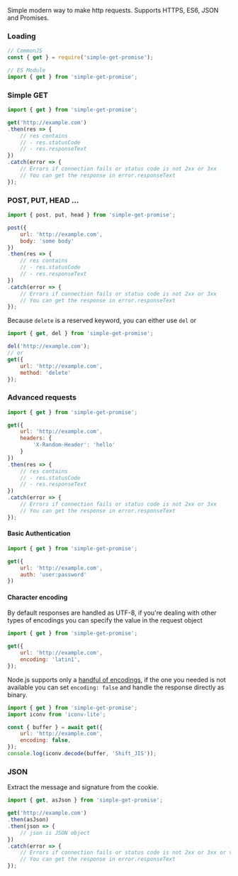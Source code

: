 Simple modern way to make http requests. Supports HTTPS, ES6, JSON and Promises.

### Loading

```js
// CommonJS
const { get } = require('simple-get-promise');

// ES Module
import { get } from 'simple-get-promise';
```

### Simple GET

```js
import { get } from 'simple-get-promise';

get('http://example.com')
.then(res => {
	// res contains
	// - res.statusCode
	// - res.responseText
})
.catch(error => {
	// Errors if connection fails or status code is not 2xx or 3xx
	// You can get the response in error.responseText
});
```

### POST, PUT, HEAD ...

```js
import { post, put, head } from 'simple-get-promise';

post({
	url: 'http://example.com',
	body: 'some body'
})
.then(res => {
	// res contains
	// - res.statusCode
	// - res.responseText
})
.catch(error => {
	// Errors if connection fails or status code is not 2xx or 3xx
	// You can get the response in error.responseText
});
```

Because `delete` is a reserved keyword, you can either use `del` or

```js
import { get, del } from 'simple-get-promise';

del('http://example.com');
// or
get({
	url: 'http://example.com',
	method: 'delete'
});
```

### Advanced requests

```js
import { get } from 'simple-get-promise';

get({
	url: 'http://example.com',
	headers: {
		'X-Random-Header': 'hello'
	}
})
.then(res => {
	// res contains
	// - res.statusCode
	// - res.responseText
})
.catch(error => {
	// Errors if connection fails or status code is not 2xx or 3xx
	// You can get the response in error.responseText
});
```

#### Basic Authentication

```js
import { get } from 'simple-get-promise';

get({
	url: 'http://example.com',
	auth: 'user:password'
})
```

#### Character encoding

By default responses are handled as UTF-8, if you're dealing with other types of encodings you can specify the value in the request object

```js
import { get } from 'simple-get-promise';

get({
	url: 'http://example.com',
	encoding: 'latin1',
});
```

Node.js supports only a [handful of encodings](https://github.com/nodejs/node/blob/master/lib/buffer.js), if the one you needed is not available you can set `encoding: false` and handle the response directly as binary.

```js
import { get } from 'simple-get-promise';
import iconv from 'iconv-lite';

const { buffer } = await get({
	url: 'http://example.com',
	encoding: false,
});
console.log(iconv.decode(buffer, 'Shift_JIS'));
```


### JSON

Extract the message and signature from the cookie.

```js
import { get, asJson } from 'simple-get-promise';

get('http://example.com')
.then(asJson)
.then(json => {
	// json is JSON object
})
.catch(error => {
	// Errors if connection fails or status code is not 2xx or 3xx or valid JSON
	// You can get the response in error.responseText
});
```
